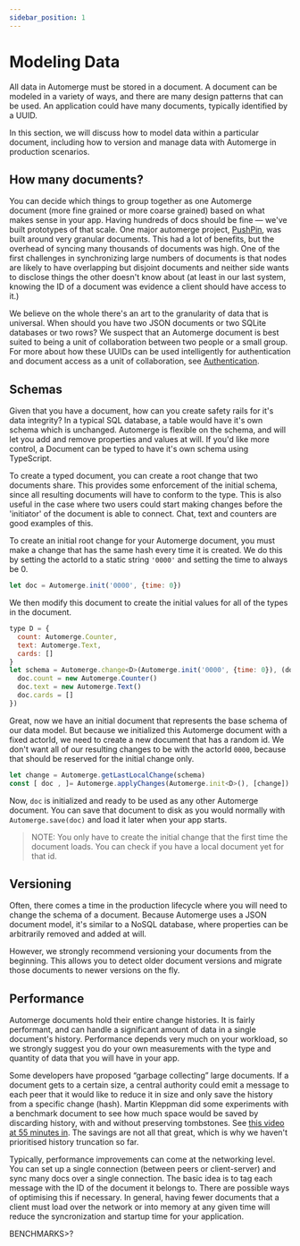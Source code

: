 ```yaml
---
sidebar_position: 1
---
```


# Modeling Data

All data in Automerge must be stored in a document. A document can be modeled in a variety of ways, and there are many design patterns that can be used. An application could have many documents, typically identified by a UUID. 

In this section, we will discuss how to model data within a particular document, including how to version and manage data with Automerge in production scenarios.

## How many documents?

You can decide which things to group together as one Automerge document (more fine grained or more coarse grained) based on what makes sense in your app. Having hundreds of docs should be fine — we've built prototypes of that scale. One major automerge project, [PushPin](https://github.com/automerge/pushpin), was built around very granular documents. This had a lot of benefits, but the overhead of syncing many thousands of documents was high. One of the first challenges in synchronizing large numbers of documents is that nodes are likely to have overlapping but disjoint documents and neither side wants to disclose things the other doesn't know about (at least in our last system, knowing the ID of a document was evidence a client should have access to it.)  

We believe on the whole there's an art to the granularity of data that is universal. When should you have two JSON documents or two SQLite databases or two rows? We suspect that an Automerge document is best suited to being a unit of collaboration between two people or a small group. For more about how these UUIDs can be used intelligently for authentication and document access as a unit of collaboration, see [Authentication](authentication).


## Schemas

Given that you have a document, how can you create safety rails for it's data integrity? In a typical SQL database, a table would have it's own schema which is unchanged. Automerge is flexible on the schema, and will let you add and remove properties and values at will. If you'd like more control, a Document can be typed to have it's own schema using TypeScript.

To create a typed document, you can create a root change that two documents share. This provides some enforcement of the initial schema, since all resulting documents will have to conform to the type. This is also useful in the case where two users could start making changes before the 'initiator' of the document is able to connect. Chat, text and counters are good examples of this.

To create an initial root change for your Automerge document, you must make a change that has the same hash every time it is created. We do this by setting the actorId to a static string `'0000'` and setting the time to always be 0.

```js
let doc = Automerge.init('0000', {time: 0})
```

We then modify this document to create the initial values for all of the types in the document.

```js
type D = { 
  count: Automerge.Counter,
  text: Automerge.Text,
  cards: [] 
}
let schema = Automerge.change<D>(Automerge.init('0000', {time: 0}), (doc: D) => {
  doc.count = new Automerge.Counter()
  doc.text = new Automerge.Text()
  doc.cards = []
})
```

Great, now we have an initial document that represents the base schema of our data model. But because we initialized this Automerge document with a fixed actorId, we need to create a new document that has a random id. We don't want all of our resulting changes to be with the actorId `0000`, because that should be reserved for the initial change only.

```js
let change = Automerge.getLastLocalChange(schema)
const [ doc , ]= Automerge.applyChanges(Automerge.init<D>(), [change])
```

Now, `doc` is initialized and ready to be used as any other Automerge document. You can save that document to disk as you would normally with `Automerge.save(doc)` and load it later when your app starts.

> NOTE: You only have to create the initial change that the first time the document loads. You can check if you have a local document yet for that id.

## Versioning

Often, there comes a time in the production lifecycle where you will need to change the schema of a document. Because Automerge uses a JSON document model, it's similar to a NoSQL database, where properties can be arbitrarily removed and added at will. 

However, we strongly recommend versioning your documents from the beginning. This allows you to detect older document versions and migrate those documents to newer versions on the fly. 

## Performance

Automerge documents hold their entire change histories. It is fairly performant, and can handle a significant amount of data in a single document's history.  Performance depends very much on your workload, so we strongly suggest you do your own measurements with the type and quantity of data that you will have in your app. 

Some developers have proposed “garbage collecting” large documents. If a document gets to a certain size, a central authority could emit a message to each peer that it would like to reduce it in size and only save the history from a specific change (hash). Martin Kleppman did some experiments with a benchmark document to see how much space would be saved by discarding history, with and without preserving tombstones. See [this video at 55 minutes in](https://youtu.be/x7drE24geUw?t=3289). The savings are not all that great, which is why we haven't prioritised history truncation so far. 

Typically, performance improvements can come at the networking level. You can set up a single connection (between peers or client-server) and sync many docs over a single connection. The basic idea is to tag each message with the ID of the document it belongs to. There are possible ways of optimising this if necessary. In general, having fewer documents that a client must load over the network or into memory at any given time will reduce the syncronization and startup time for your application. 




BENCHMARKS>?